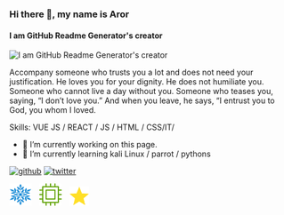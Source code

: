 ### Hi there 👋, my name is Aror
#### I am GitHub Readme Generator's creator
![I am GitHub Readme Generator's creator](https://pbs.twimg.com/profile_banners/2346270983/1646658639/600x200)

Accompany someone who trusts you a lot and does not need your justification. He loves you for your dignity. He does not humiliate you. Someone who cannot live a day without you. Someone who teases you, saying, “I don’t love you.” And when you leave, he says, “I entrust you to God, you whom I loved.

Skills: VUE JS / REACT / JS / HTML / CSS/IT/

- 🔭 I’m currently working on this page. 
- 🌱 I’m currently learning kali Linux / parrot / pythons  


[<img src='https://cdn.jsdelivr.net/npm/simple-icons@3.0.1/icons/github.svg' alt='github' height='40'>](https://github.com/https://github.com/Ard017)  [<img src='https://cdn.jsdelivr.net/npm/simple-icons@3.0.1/icons/twitter.svg' alt='twitter' height='40'>](https://twitter.com/https://x.com/A__rO07)  

<a href='https://archiveprogram.github.com/'><img src='https://raw.githubusercontent.com/acervenky/animated-github-badges/master/assets/acbadge.gif' width='40' height='40'></a> <a href='https://docs.github.com/en/developers'><img src='https://raw.githubusercontent.com/acervenky/animated-github-badges/master/assets/devbadge.gif' width='40' height='40'></a> <a href='https://stars.github.com/'><img src='https://raw.githubusercontent.com/acervenky/animated-github-badges/master/assets/starbadge.gif' width='35' height='35'></a> 

